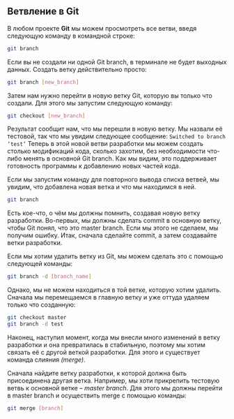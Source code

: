 ## Ветвление в Git

В любом проекте **Git** мы можем просмотреть все ветви, введя следующую команду в командной строке:

```Bash
git branch
```
Если вы не создали ни одной Git branch, в терминале не будет выходных данных. Создать ветку действительно просто:
```Bash
git branch [new_branch]
```
Затем нам нужно перейти в новую ветку Git, которую вы только что создали. Для этого мы запустим следующую команду:
```Bash
git checkout [new_branch]
```
Результат сообщит нам, что мы перешли в новую ветку. Мы назвали её тестовой, так что мы увидим следующее сообщение: `Switched to branch ‘test’`
Теперь в этой новой ветви разработки мы можем создать столько модификаций кода, сколько захотим, без необходимости что-либо менять в основной Git branch. Как мы видим, это поддерживает готовность программы к добавлению новых частей кода.

Если мы запустим команду для повторного вывода списка ветвей, мы увидим, что добавлена новая ветка и что мы находимся в ней.
```Bash
git branch
```
Есть кое-что, о чём мы должны помнить, создавая новую ветку разработки. Во-первых, мы должны сделать commit в основную ветку, чтобы Git понял, что это master branch. Если мы этого не сделаем, мы получим ошибку. Итак, сначала сделайте commit, а затем создавайте ветки разработки.

Если мы хотим удалить ветку из Git, мы можем сделать это с помощью следующей команды:
```Bash
git branch -d [branch_name]
```
Однако, мы не можем находиться в той ветке, которую хотим удалить. Сначала мы перемещаемся в главную ветку и уже оттуда удаляем только что созданную:
```Bash
git checkout master
git branch -d test
```
Наконец, наступил момент, когда мы внесли много изменений в ветку разработки и она превратилась в стабильную, поэтому мы хотим связать её с другой веткой разработки. Для этого и существует команда слияния *(merge)*.

Сначала найдите ветку разработки, к которой должна быть присоединена другая ветка. Например, мы хоти прикрепить тестовую ветвь к основной ветке *– master branch*. Для этого мы должны перейти в master branch и осуществить merge с помощью команды:
```Bash
git merge [branch]
```